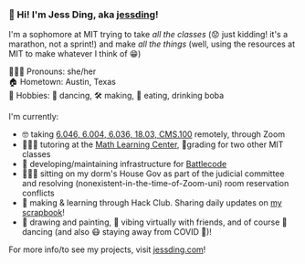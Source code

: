 ### 👋 Hi! I'm Jess Ding, aka [jessding](https://jessding.com)!

I'm a sophomore at MIT trying to take *all the classes* (:worried: just kidding! it's a marathon, not a sprint!) and make *all the things* (well, using the resources at MIT to make whatever I think of :grin:)

🙋🏻‍♀️ Pronouns: she/her  
:house: Hometown: Austin, Texas  
:art: Hobbies: :dancers: dancing, 🛠️ making, :taco: eating, drinking boba


I'm currently:

<ul>
    <li>🤓 taking <a class="link" href="https://jessding.com/classes/">6.046, 6.004, 6.036, 18.03, CMS.100</a> remotely, through Zoom</li>
    <li>👩🏻‍💻 tutoring at the <a class="link" href="https://math.mit.edu/learningcenter/tutors.html">Math Learning Center</a>, 💯grading for two other MIT classes</li>
    <li>🤖 developing/maintaining infrastructure for <a class="link" href="https://www.battlecode.org/">Battlecode</a></li>
    <li>👩🏻‍⚖️ sitting on my dorm's House Gov as part of the judicial committee and resolving (nonexistent-in-the-time-of-Zoom-uni) room reservation conflicts</li>
    <li>🌱 making & learning through Hack Club. Sharing daily updates on <a href="https://scrapbook.jessding.com" class="link">my scrapbook</a>!</li>
    <li>🎨 drawing and painting, 👻 vibing virtually with friends, and of course 👯 dancing (and also 😷 staying away from COVID 🦠)!</li>
</ul>

For more info/to see my projects, visit [jessding.com](https://jessding.com)!

<!--
**jessding/jessding** is a ✨ _special_ ✨ repository because its `README.md` (this file) appears on your GitHub profile.

Here are some ideas to get you started:

- 🔭 I’m currently working on ...
- 🌱 I’m currently learning ...
- 👯 I’m looking to collaborate on ...
- 🤔 I’m looking for help with ...
- 💬 Ask me about ...
- 📫 How to reach me: ...
- 😄 Pronouns: ...
- ⚡ Fun fact: ...
-->
